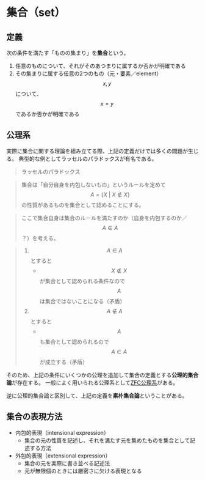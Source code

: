 # 集合（set）

## 定義

次の条件を満たす「ものの集まり」を**集合**という。

1. 任意のものについて、それがそのあつまりに属するか否かが明確である
2. その集まりに属する任意の2つのもの（元・要素／element）$$x,y$$ について、$$x=y$$ であるか否かが明確である

## 公理系

実際に集合に関する理論を組み立てる際、上記の定義だけでは多くの問題が生じる。
典型的な例としてラッセルのパラドックスが有名である。

>ラッセルのパラドックス

>集合は「自分自身を内包しないもの」というルールを定めて $$A = \{X \ | \ X \notin X\}$$ の性質があるものを集合として認めることにする。

>ここで集合自身は集合のルールを満たすのか（自身を内包するのか／$$A \in A$$？）を考える。

>1. $$A \in A$$ とすると
>    * $$X \notin X$$ が集合として認められる条件なので $$A$$ は集合ではないことになる（矛盾）
>2. $$A \notin A$$ とすると
>    * $$A$$ も集合として認められるので $$A \in A$$ が成立する（矛盾）

そのため、上記の条件にいくつかの公理を追加して集合の定義とする**公理的集合論**が存在する。
一般によく用いられる公理系として[ZFC公理系](zfc_set_theory.md)がある。

逆に公理的集合論と区別して、上記の定義を**素朴集合論**ということがある。

## 集合の表現方法

* 内包的表現（intensional expression）
  * 集合の元の性質を記述し、それを満たす元を集めたものを集合として記述する方法
* 外包的表現（extensional expression）
  * 集合の元を実際に書き並べる記述法
  * 元が無限個のときには厳密さに欠ける表現となる

